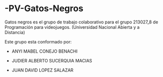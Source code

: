 # -PV-Gatos-Negros
Gatos negros es el grupo de trabajo colaborativo para el grupo 213027_8 de Programación para videojuegos. (Universidad Nacional Abierta y a Distancia)

Este grupo esta conformado por:

- ANYI MABEL CONEJO BENACHI

- JUDIER ALBERTO SUCERQUIA MACIAS

- JUAN DAVID LOPEZ SALAZAR
